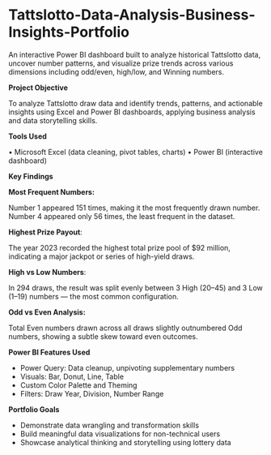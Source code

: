 # Tattslotto-Data-Analysis-Business-Insights-Portfolio
An interactive Power BI dashboard built to analyze historical Tattslotto data, uncover number patterns, and visualize prize trends across various dimensions including odd/even, high/low, and Winning numbers.

**Project Objective**

To analyze Tattslotto draw data and identify trends, patterns, and actionable insights using Excel and Power BI dashboards, applying business analysis and data storytelling skills.

**Tools Used**

•	Microsoft Excel (data cleaning, pivot tables, charts)
•	Power BI (interactive dashboard) 

**Key Findings**

**Most Frequent Numbers:**

Number 1 appeared 151 times, making it the most frequently drawn number.
Number 4 appeared only 56 times, the least frequent in the dataset.

 **Highest Prize Payout**:

The year 2023 recorded the highest total prize pool of $92 million, indicating a major jackpot or series of high-yield draws.

**High vs Low Numbers**:

In 294 draws, the result was split evenly between 3 High (20–45) and 3 Low (1–19) numbers — the most common configuration.

 **Odd vs Even Analysis:**

Total Even numbers drawn across all draws slightly outnumbered Odd numbers, showing a subtle skew toward even outcomes.

**Power BI Features Used**

- Power Query: Data cleanup, unpivoting supplementary numbers
- Visuals: Bar, Donut, Line, Table
- Custom Color Palette and Theming
- Filters: Draw Year, Division, Number Range

**Portfolio Goals**

- Demonstrate data wrangling and transformation skills
- Build meaningful data visualizations for non-technical users
- Showcase analytical thinking and storytelling using lottery data
